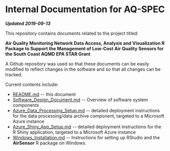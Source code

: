 # Internal Documentation for AQ-SPEC

**_Updated 2019-09-13_**

This repository contains documents related to the project titled:

**Air Quality Monitoring Network Data Access, Analysis and Visualization R 
Package to Support the Management of Low-Cost Air Quality Sensors for the 
South Coast AQMD EPA STAR Grant**

A Github repository was used so that these documents can be easily modified
to reflect changes in the software and so that all changes can be tracked.

Current contents include:

* [README.md](README.md) -- 
this document
* [Software_Design_Document.md](Software_Design_Document.md) -- 
Overview of software system components
* [Azure_Data_Processing_Setup.md](Azure_Data_Processing_Setup.md) -- 
detailed deployment instructions for the data processing/data archive
component, targeted to a Microsoft Azure instance
* [Azure_Shiny_App_Setup.md](Azure_Shiny_App_Setup.md) -- 
detailed deployment instructions for the R Shiny application,
targeted to a Microsoft Azure instance
* [Windows_Installation.md](Windows_Installation.md) -- 
Instructions for setting up RStudio and the **AirSensor** R package on Windows.

